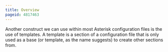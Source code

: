 ```yaml
---
title: Overview
pageid: 4817463
---
```


Another construct we can use within most Asterisk configuration files is the use of templates. A template is a section of a configuration file that is only used as a base (or template, as the name suggests) to create other sections from.

